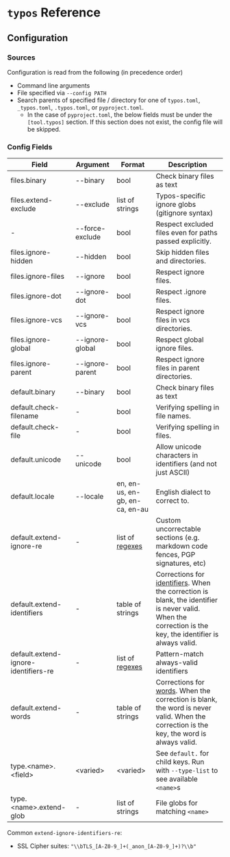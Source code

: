 # `typos` Reference

## Configuration

### Sources

Configuration is read from the following (in precedence order)

- Command line arguments
- File specified via `--config PATH`
- Search parents of specified file / directory for one of `typos.toml`, `_typos.toml`, `.typos.toml`, or `pyproject.toml`.
  - In the case of `pyproject.toml`, the below fields must be under the `[tool.typos]` section. If this section does not
    exist, the config file will be skipped.

### Config Fields

| Field                  | Argument          | Format | Description |
|------------------------|-------------------|--------|-------------|
| files.binary           | --binary          | bool   | Check binary files as text |
| files.extend-exclude   | --exclude         | list of strings | Typos-specific ignore globs (gitignore syntax) |
| \-                     | --force-exclude   | bool   | Respect excluded files even for paths passed explicitly. |
| files.ignore-hidden    | --hidden          | bool   | Skip hidden files and directories. |
| files.ignore-files     | --ignore          | bool   | Respect ignore files. |
| files.ignore-dot       | --ignore-dot      | bool   | Respect .ignore files. |
| files.ignore-vcs       | --ignore-vcs      | bool   | Respect ignore files in vcs directories. |
| files.ignore-global    | --ignore-global   | bool   | Respect global ignore files. |
| files.ignore-parent    | --ignore-parent   | bool   | Respect ignore files in parent directories. |
| default.binary         | --binary          | bool   | Check binary files as text |
| default.check-filename | \-                | bool   | Verifying spelling in file names. |
| default.check-file     | \-                | bool   | Verifying spelling in files. |
| default.unicode        | --unicode         | bool   | Allow unicode characters in identifiers (and not just ASCII) |
| default.locale         | --locale          | en, en-us, en-gb, en-ca, en-au   | English dialect to correct to. |
| default.extend-ignore-re   | \-            | list of [regexes](https://docs.rs/regex/latest/regex/index.html#syntax) | Custom uncorrectable sections (e.g. markdown code fences, PGP signatures, etc) |
| default.extend-identifiers | \-            | table of strings | Corrections for [identifiers](./design.md#identifiers-and-words). When the correction is blank, the identifier is never valid. When the correction is the key, the identifier is always valid. |
| default.extend-ignore-identifiers-re | \-            | list of [regexes](https://docs.rs/regex/latest/regex/index.html#syntax) | Pattern-match always-valid identifiers |
| default.extend-words       | \-            | table of strings | Corrections for [words](./design.md#identifiers-and-words). When the correction is blank, the word is never valid. When the correction is the key, the word is always valid. |
| type.\<name>.\<field>      | \<varied>     | \<varied>  | See `default.` for child keys.  Run with `--type-list` to see available `<name>`s |
| type.\<name>.extend-glob   | \-            | list of strings  | File globs for matching `<name>` |

Common `extend-ignore-identifiers-re`:
- SSL Cipher suites: `"\\bTLS_[A-Z0-9_]+(_anon_[A-Z0-9_]+)?\\b"`
